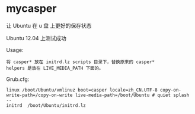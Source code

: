 mycasper
========

让 Ubuntu 在 u 盘 上更好的保存状态

Ubuntu 12.04 上测试成功

Usage:

    将 casper* 放在 initrd.lz scripts 目录下，替换原来的 casper*
    helpers 是放在 LIVE_MEDIA_PATH 下面的。

Grub.cfg:

    linux /boot/Ubuntu/vmlinuz boot=casper locale=zh_CN.UTF-8 copy-on-write-path=/copy-on-write live-media-path=/boot/Ubuntu # quiet splash --
    initrd  /boot/Ubuntu/initrd.lz
